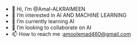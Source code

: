 - 👋 Hi, I’m @Amal-ALKRAIMEEN
- 👀 I’m interested in AI AND MACHINE LEARNING
- 🌱 I’m currently learning AI
- 💞️ I’m looking to collaborate on AI
- 📫 How to reach me :amoolemad460@gmail.com

<!---
Amal-ALKRAIMEEN/Amal-ALKRAIMEEN is a ✨ special ✨ repository because its `README.md` (this file) appears on your GitHub profile.
You can click the Preview link to take a look at your changes.
--->
